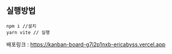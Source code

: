 ## 실행방법

```
npm i //설치
yarn vite // 실행
```

배포링크 :
https://kanban-board-g7i2p1nxb-ericabyss.vercel.app
